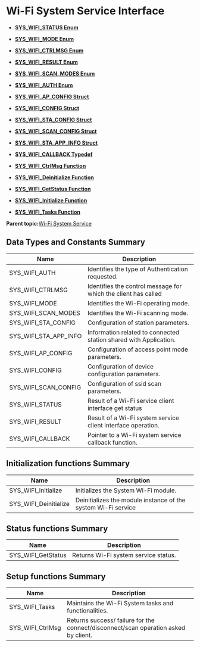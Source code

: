 # Wi-Fi System Service Interface

-   **[SYS\_WIFI\_STATUS Enum](GUID-41A54E26-7261-45CA-AF4A-A0175CBE303E.md)**  

-   **[SYS\_WIFI\_MODE Enum](GUID-C7194E88-A1DC-4EFA-8FCE-B3127970E193.md)**  

-   **[SYS\_WIFI\_CTRLMSG Enum](GUID-5905E9EC-4C85-42AD-AC7C-90E41923D709.md)**  

-   **[SYS\_WIFI\_RESULT Enum](GUID-3684FF88-AC4A-45AB-8857-49E1C46FDC61.md)**  

-   **[SYS\_WIFI\_SCAN\_MODES Enum](GUID-2BE63079-2FCD-4C89-9C2D-1ED1A506A66B.md)**  

-   **[SYS\_WIFI\_AUTH Enum](GUID-B8650787-4731-48E9-B342-55EAFCC5496B.md)**  

-   **[SYS\_WIFI\_AP\_CONFIG Struct](GUID-BA16CF18-DCA0-4AA8-8A17-18EAC7380EF5.md)**  

-   **[SYS\_WIFI\_CONFIG Struct](GUID-BFAB8833-E678-457A-9C14-AEC9CA4B05B3.md)**  

-   **[SYS\_WIFI\_STA\_CONFIG Struct](GUID-1802D445-0432-4C05-83C5-8DF39FCC41DF.md)**  

-   **[SYS\_WIFI\_SCAN\_CONFIG Struct](GUID-3410AB90-8C90-4B2A-9A36-081663B2F794.md)**  

-   **[SYS\_WIFI\_STA\_APP\_INFO Struct](GUID-BE00844E-71BA-4BD6-BB06-7FFA362A0833.md)**  

-   **[SYS\_WIFI\_CALLBACK Typedef](GUID-65C429E8-E63B-4FF1-8939-C80E558E0F29.md)**  

-   **[SYS\_WIFI\_CtrlMsg Function](GUID-86C7B809-3344-4813-95FE-24B5894EEC7C.md)**  

-   **[SYS\_WIFI\_Deinitialize Function](GUID-17C14258-CDD3-4FBE-B2D5-528666AB0D33.md)**  

-   **[SYS\_WIFI\_GetStatus Function](GUID-F3CF23C1-1804-4A3D-AE91-4EDD8A565D37.md)**  

-   **[SYS\_WIFI\_Initialize Function](GUID-6528061F-6F04-4A18-85C3-8B7839B8E235.md)**  

-   **[SYS\_WIFI\_Tasks Function](GUID-61F4CED4-8E5E-421C-881E-A6BEAE2B392F.md)**  


**Parent topic:**[Wi-Fi System Service](GUID-6EA44F54-91D8-42F6-A226-793CA7D06695.md)

## Data Types and Constants Summary

|Name|Description|
|----|-----------|
|SYS\_WIFI\_AUTH|Identifies the type of Authentication requested.|
|SYS\_WIFI\_CTRLMSG|Identifies the control message for which the client has called|
|SYS\_WIFI\_MODE|Identifies the Wi-Fi operating mode.|
|SYS\_WIFI\_SCAN\_MODES|Identifies the Wi-Fi scanning mode.|
|SYS\_WIFI\_STA\_CONFIG|Configuration of station parameters.|
|SYS\_WIFI\_STA\_APP\_INFO|Information related to connected station shared with Application.|
|SYS\_WIFI\_AP\_CONFIG|Configuration of access point mode parameters.|
|SYS\_WIFI\_CONFIG|Configuration of device configuration parameters.|
|SYS\_WIFI\_SCAN\_CONFIG|Configuration of ssid scan parameters.|
|SYS\_WIFI\_STATUS|Result of a Wi-Fi service client interface get status|
|SYS\_WIFI\_RESULT|Result of a Wi-Fi system service client interface operation.|
|SYS\_WIFI\_CALLBACK|Pointer to a Wi-Fi system service callback function.|

## Initialization functions Summary

|Name|Description|
|----|-----------|
|SYS\_WIFI\_Initialize|Initializes the System Wi-Fi module.|
|SYS\_WIFI\_Deinitialize|Deinitializes the module instance of the system Wi-Fi service|

## Status functions Summary

|Name|Description|
|----|-----------|
|SYS\_WIFI\_GetStatus|Returns Wi-Fi system service status.|

## Setup functions Summary

|Name|Description|
|----|-----------|
|SYS\_WIFI\_Tasks|Maintains the Wi-Fi System tasks and functionalities.|
|SYS\_WIFI\_CtrlMsg|Returns success/ failure for the connect/disconnect/scan operation asked by client.|


